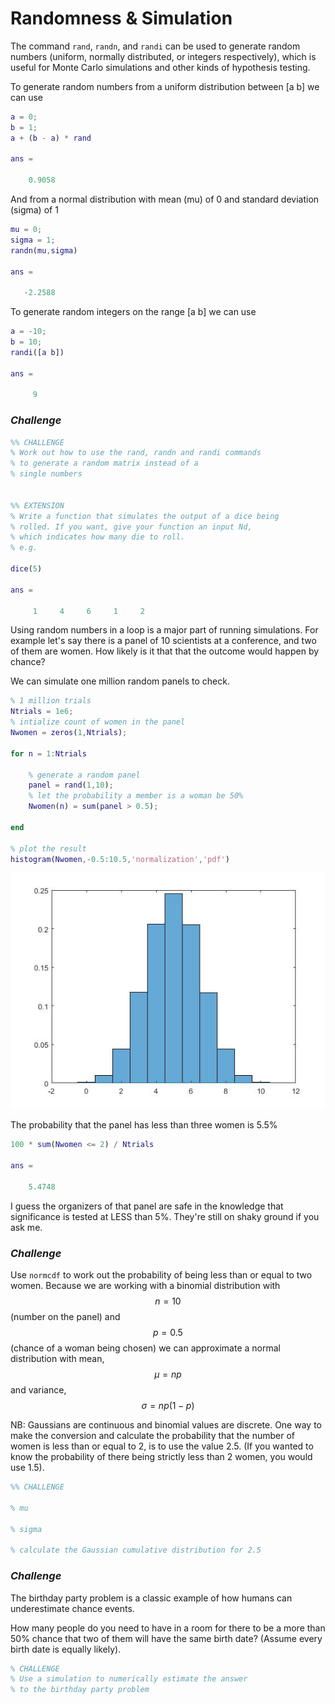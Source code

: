 # Randomness & Simulation

The command `rand`, `randn`, and `randi` can be used to generate random numbers (uniform, normally distributed, or integers respectively), which is useful for Monte Carlo simulations and other kinds of hypothesis testing.

To generate random numbers from a uniform distribution between [a b] we can use
``` Matlab
a = 0;
b = 1;
a + (b - a) * rand

ans =

    0.9058
```
And from a normal distribution with mean (mu) of 0 and standard deviation (sigma) of 1

``` Matlab
mu = 0;
sigma = 1;
randn(mu,sigma)

ans =

   -2.2588
```

To generate random integers on the range [a b] we can use
``` Matlab
a = -10;
b = 10;
randi([a b])

ans =

     9
```
### *Challenge*
```Matlab
%% CHALLENGE
% Work out how to use the rand, randn and randi commands
% to generate a random matrix instead of a
% single numbers


%% EXTENSION
% Write a function that simulates the output of a dice being
% rolled. If you want, give your function an input Nd, 
% which indicates how many die to roll.
% e.g.

dice(5)

ans =

     1     4     6     1     2
```

Using random numbers in a loop is a major part of running simulations. For example let's say there is a panel of 10 scientists at a conference, and two of them are women. How likely is it that that the outcome would happen by chance?

We can simulate one million random panels to check.
``` Matlab
% 1 million trials
Ntrials = 1e6;
% intialize count of women in the panel
Nwomen = zeros(1,Ntrials);

for n = 1:Ntrials
    
    % generate a random panel
    panel = rand(1,10);
    % let the probability a member is a woman be 50%
    Nwomen(n) = sum(panel > 0.5);
    
end

% plot the result
histogram(Nwomen,-0.5:10.5,'normalization','pdf')
```
![](Nwomen.jpg)

The probability that the panel has less than three women is 5.5%

```Matlab
100 * sum(Nwomen <= 2) / Ntrials

ans =

    5.4748
```

I guess the organizers of that panel are safe in the knowledge that significance is tested at LESS than 5%. They're still on shaky ground if you ask me.

### *Challenge*
Use `normcdf` to work out the probability of being less than or equal to two women. Because we are working with a binomial distribution with $$n=10$$  (number on the panel) and $$p = 0.5$$  (chance of a woman being chosen) we can approximate a normal distribution with mean, $$\mu = np$$ and variance, $$\sigma = np(1-p)$$

NB: Gaussians are continuous and binomial values are discrete. One way to make the conversion and calculate the probability that the number of women is less than or equal to 2, is to use the value 2.5. (If you wanted to know the probability of there being strictly less than 2 women, you would use 1.5).
``` Matlab
%% CHALLENGE

% mu

% sigma

% calculate the Gaussian cumulative distribution for 2.5
```


### *Challenge*
The birthday party problem is a classic example of how humans can underestimate chance events.

How many people do you need to have in a room for there to be a more than 50% chance that two of them will have the same birth date? (Assume every birth date is equally likely).

``` Matlab
% CHALLENGE
% Use a simulation to numerically estimate the answer
% to the birthday party problem
```
